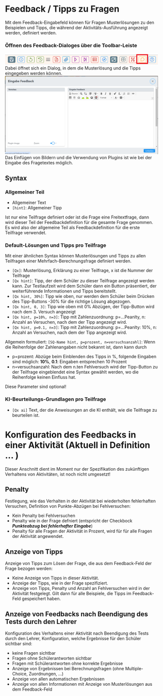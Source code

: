 # Feedback / Tipps zu Fragen

Mit dem Feedback-Eingabefeld können für Fragen Musterlösungen zu den Beispielen 
und Tipps, die während der Aktivitäts-Ausführung angezeigt werden, definiert werden.

### Öffnen des Feedback-Dialoges über die Toolbar-Leiste
![img.png](img.png)<br>
Dabei öffnet sich ein Dialog, in dem die Musterlösung und die Tipps eingegeben werden können.
![img_1.png](img_1.png)<br>
Das Einfügen von Bildern und die Verwendung von Plugins ist wie bei der Eingabe des Fragetextes möglich.

## Syntax

### Allgemeiner Teil
* Allgemeiner Text
* `[hint]`: Allgemeiner Tipp

Ist nur eine Teilfrage definiert oder ist die Frage eine Freitextfrage, dann wird dieser Teil
der Feedbackdefinition für die gesamte Frage genommen. Es wird also der allgemeine
Teil als Feedbackdefinition für die erste Teilfrage verwendet.

### Default-Lösungen und Tipps pro Teilfrage

Mit einer ähnlichen Syntax können Musterlösungen und Tipps zu allen Teilfragen
einer Mehrfach-Berechnungsfrage definiert werden.

* `[Qx]`: Musterlösung, Erklärung zu einer Teilfrage, x ist die Nummer der Teilfrage
* `[Qx hint]`: Tipp, der dem Schüler zu dieser Teilfrage angezeigt werden kann. Zur Testlaufzeit wird dem Schüler dann ein Button präsentiert, der weiterführende Informationen und Tipps bereitstellt.
* `[Qx hint, 30%]`: Tipp wie oben, nur werden dem Schüler beim Drücken des Tipp-Buttons -30% für die richtige Lösung abgezogen.
* `[Qx hint, 0, 3]`: Tipp wie oben mit 0% Abzügen, der Tipp-Button wird nach dem 3. Versuch angezeigt
* `[Qx hint, p=10%, n=3]`: Tipp mit Zahlenzuordnung: p=...Peanlty, n: Anzahl an Versuchen, nach dem der Tipp angezeigt wird.
* `[Qx hint, p=0.1, n=3]`: Tipp mit Zahlenzuordnung: p=...Peanlty: 10%, n: Anzahl an Versuchen, nach dem der Tipp angezeigt wird.

Allgemein formuliert:
`[SQ-Name hint, p=prozent, n=versuchsanzahl]`:
Wenn die Reihenfolge der Zahlenangaben nicht bekannt ist, dann kann durch
* p=prozent: Abzüge beim Einblenden des Tipps in %, folgende Eingaben sind möglich: **10%**, **0.1**: Eingaben entsprechen 10 Prozent 
* n=versuchsanzahl: Nach dem n.ten Fehlversuch wird der Tipp-Button zu der Teilfrage eingeblendet
eine Syntax gewählt werden, wo die Reihenfolge keinen Einfluss hat.

Diese Parameter sind optional!


### KI-Beurteilungs-Grundlagen pro Teilfrage

* `[Qx ai]` Text, der die Anweisungen an die KI enthält, wie die Teilfrage zu beurteilen ist.


# Konfiguration des Feedbacks in einer Aktivität (Aktuell in Definition ... )
Dieser Anschnitt dient im Moment nur der Spezifikation des zukünftigen Verhaltens von Aktivitäten, ist noch nicht umgesetzt!

## Penalty
Festlegung, wie das Verhalten in der Aktivität bei wiederholten fehlerhaften Versuchen, 
Definition von Punkte-Abzügen bei Fehlversuchen:
* Kein Penalty bei Fehlversuchen
* Penalty wie in der Frage defniert (entspricht der Checkbock ***Punkteabzug bei fehlerhafter Eingabe***)
* Penalty für alle Fragen der Aktivität in Prozent, wird für für alle Fragen der Aktivität angewendet.

## Anzeige von Tipps
Anzeige von Tipps zum Lösen der Frage, die aus dem Feedback-Feld der Frage bezogen werden:
* Keine Anzeige von Tipps in dieser Aktivität.
* Anzeige der Tipps, wie in der Frage spezifiziert.
* Anzeige von Tipps, Penalty und Anzahl an Fehlversuchen wird in der Aktivität festgelegt. Gilt dann für alle Beispiele, die Tipps im Feedback-Feld gespeichert haben.

## Anzeige von Feedbacks nach Beendigung des Tests durch den Lehrer
Konfiguration des Verhaltens einer Aktivität nach Beendigung des Tests durch den Lehrer, 
Konfiguration, welche Ergebnisse für den Schüler sichtbar sind:
* keine Fragen sichtbar
* Fragen ohne Schülerantworten sichtbar
* Fragen mit Schülerantworten ohne korrekte Ergebnisse
* Anzeige von Ergebnissen bei Berechnungsfragen (ohne Multiple-Choice, Zuordnungen, ...)
* Anzeige von allen automatischen Ergebnissen 
* Anzeige von allen Informationen mit Anzeige von Musterlösungen aus dem Feedback-Feld

